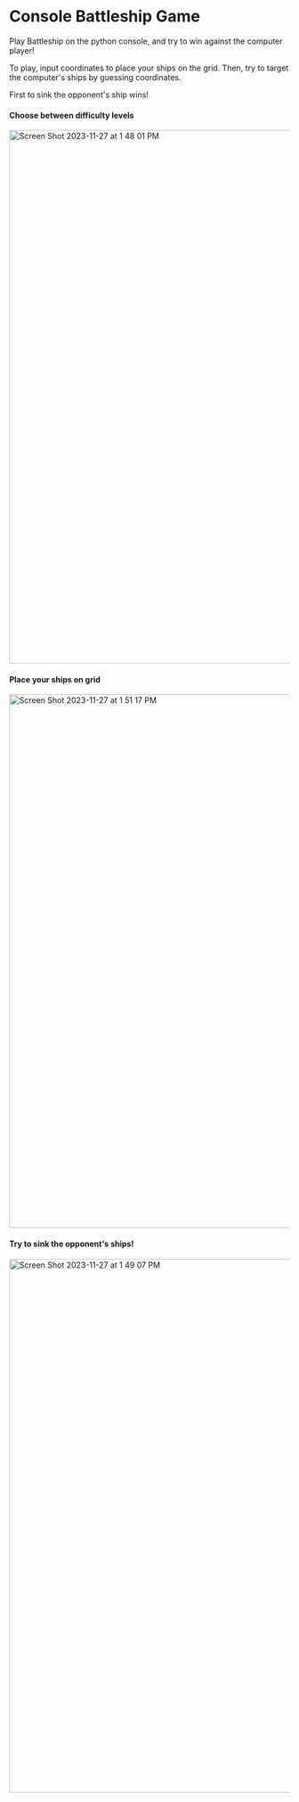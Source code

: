 # Console Battleship Game

Play Battleship on the python console, and try to win against the computer player! 

To play, input coordinates to place your ships on the grid. Then, try to target the computer's ships by guessing coordinates. 

First to sink the opponent's ship wins!

#### Choose between difficulty levels 
<img width="957" alt="Screen Shot 2023-11-27 at 1 48 01 PM" src="https://github.com/FaithD186/console-battleship-game/assets/90401001/f7795b4c-4be5-4c94-9bc2-9eaeb1713d9a">

#### Place your ships on grid
<img width="957" alt="Screen Shot 2023-11-27 at 1 51 17 PM" src="https://github.com/FaithD186/console-battleship-game/assets/90401001/0d57297d-0833-4fb6-90eb-35003c0996e7">

#### Try to sink the opponent's ships!
<img width="957" alt="Screen Shot 2023-11-27 at 1 49 07 PM" src="https://github.com/FaithD186/console-battleship-game/assets/90401001/b7b41abc-c074-4006-aad2-2b752e92c0ea">
